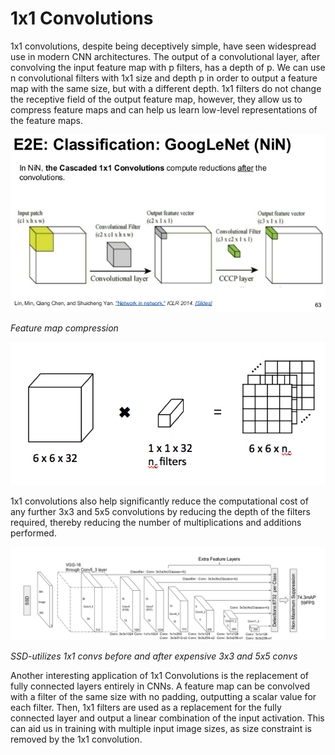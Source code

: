 # 1x1 Convolutions 

1x1 convolutions, despite being deceptively simple, have seen widespread use in modern CNN architectures. The output of a convolutional layer, after convolving the input feature map with p filters, has a depth of p. We can use n convolutional filters with 1x1 size and depth p in order to output a feature map with the same size, but with a different depth. 1x1 filters do not change the receptive field of the output feature map, however, they allow us to compress feature maps and can help us learn low-level representations of the feature maps.

![Alt text](../images/1x1.jpg)

*Feature map compression*


![Alt text](../images/1x1conv.png)

1x1 convolutions also help significantly reduce the computational cost of any further 3x3 and 5x5 convolutions by reducing the depth of the filters required, thereby reducing the number of multiplications and additions performed.

![Alt text](../images/SSD.png "SSD -utilises 1x1 convolutions")

*SSD-utilizes 1x1 convs before and after expensive 3x3 and 5x5 convs*

Another interesting application of 1x1 Convolutions is the replacement of fully connected layers entirely in CNNs. A feature map can be convolved with a filter of the same size with no padding, outputting a scalar value for each filter.
Then, 1x1 filters are used as a replacement for the fully connected layer and output a linear combination of the input activation. This can aid us in training with multiple input image sizes, as size constraint is removed by the 1x1 convolution.